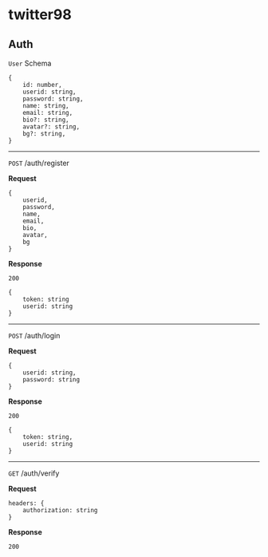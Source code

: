 # twitter98

## Auth

`User` Schema

```
{
    id: number,
    userid: string,
    password: string,
    name: string,
    email: string,
    bio?: string,
    avatar?: string,
    bg?: string,
}
```

---

`POST` /auth/register

**Request**

```
{
    userid,
    password,
    name,
    email,
    bio,
    avatar,
    bg
}
```

**Response**

`200`

```
{
    token: string
    userid: string
}
```

---

`POST` /auth/login

**Request**

```
{
    userid: string,
    password: string
}
```

**Response**

`200`

```
{
    token: string,
    userid: string
}
```

---

`GET` /auth/verify

**Request**

```
headers: {
    authorization: string
}
```

**Response**

`200`
